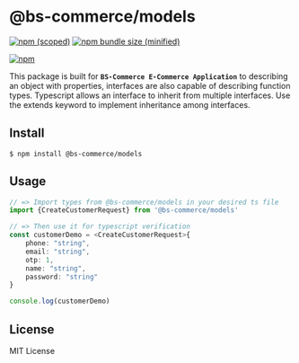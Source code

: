 # @bs-commerce/models


[![npm (scoped)](https://img.shields.io/npm/v/@bs-commerce/models.svg)](https://www.npmjs.com/package/@bs-commerce/models)
[![npm bundle size (minified)](https://img.shields.io/bundlephobia/min/@bs-commerce/models.svg)](https://www.npmjs.com/package/@bs-commerce/models)

[![npm](https://nodei.co/npm/@bs-commerce/models.png)](https://www.npmjs.com/package/@bs-commerce/models)


This package is built for **`BS-Commerce E-Commerce Application`** to describing an object with properties, interfaces are also capable of describing function types. Typescript allows an interface to inherit from multiple interfaces. Use the extends keyword to implement inheritance among interfaces.


## Install

```
$ npm install @bs-commerce/models
```

## Usage

```ts
// => Import types from @bs-commerce/models in your desired ts file
import {CreateCustomerRequest} from '@bs-commerce/models'

// => Then use it for typescript verification
const customerDemo = <CreateCustomerRequest>{
    phone: "string",
    email: "string",
    otp: 1,
    name: "string",
    password: "string"
}

console.log(customerDemo)

```

## License

MIT License